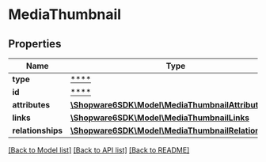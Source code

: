 # MediaThumbnail

## Properties
Name | Type | Description | Notes
------------ | ------------- | ------------- | -------------
**type** | [****](.md) |  | [optional] 
**id** | [****](.md) |  | [optional] 
**attributes** | [**\Shopware6SDK\Model\MediaThumbnailAttributes**](MediaThumbnailAttributes.md) |  | [optional] 
**links** | [**\Shopware6SDK\Model\MediaThumbnailLinks**](MediaThumbnailLinks.md) |  | [optional] 
**relationships** | [**\Shopware6SDK\Model\MediaThumbnailRelationships**](MediaThumbnailRelationships.md) |  | [optional] 

[[Back to Model list]](../../README.md#documentation-for-models) [[Back to API list]](../../README.md#documentation-for-api-endpoints) [[Back to README]](../../README.md)

